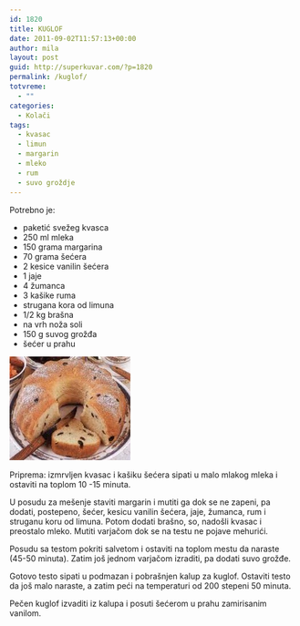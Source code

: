 ```yaml
---
id: 1820
title: KUGLOF
date: 2011-09-02T11:57:13+00:00
author: mila
layout: post
guid: http://superkuvar.com/?p=1820
permalink: /kuglof/
totvreme:
  - ""
categories:
  - Kolači
tags:
  - kvasac
  - limun
  - margarin
  - mleko
  - rum
  - suvo groždje
---
```

Potrebno je:

  * paketić svežeg kvasca
  * 250 ml mleka
  * 150 grama margarina
  * 70 grama šećera
  * 2 kesice vanilin šećera
  * 1 jaje
  * 4 žumanca
  * 3 kašike ruma
  * strugana kora od limuna
  * 1/2 kg brašna
  * na vrh noža soli
  * 150 g suvog grožđa
  * šećer u prahu

<img class="alignnone size-full wp-image-1821" title="kuglofsuvogrozdje" src="/wp-content/uploads/2011/09/kuglofsuvogrozdje1-e1314964616518.jpg" alt="" width="212" height="182" /> 

Priprema: izmrvljen kvasac i kašiku šećera sipati u malo mlakog mleka i ostaviti na toplom 10 -15 minuta.

U posudu za mešenje staviti margarin i mutiti ga dok se ne zapeni, pa dodati, postepeno, šećer, kesicu vanilin šećera, jaje, žumanca, rum i struganu koru od limuna. Potom dodati brašno, so, nadošli kvasac i preostalo mleko. Mutiti varjačom dok se na testu ne pojave mehurići.

Posudu sa testom pokriti salvetom i ostaviti na toplom mestu da naraste (45-50 minuta). Zatim još jednom varjačom izraditi, pa dodati suvo grožđe.

Gotovo testo sipati u podmazan i pobrašnjen kalup za kuglof. Ostaviti testo da još malo naraste, a zatim peći na temperaturi od 200 stepeni 50 minuta.

Pečen kuglof izvaditi iz kalupa i posuti šećerom u prahu zamirisanim vanilom.